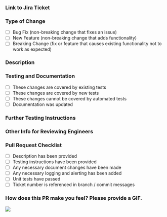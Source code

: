 ### Link to Jira Ticket
<!-- Please add a link to the Jira ticket for this change here -->

### Type of Change
- [ ] Bug Fix (non-breaking change that fixes an issue)
- [ ] New Feature (non-breaking change that adds functionality)
- [ ] Breaking Change (fix or feature that causes existing functionality not to work as expected)

### Description
<!-- Please add a description of the change here -->

### Testing and Documentation
- [ ] These changes are covered by existing tests
- [ ] These changes are covered by new tests
- [ ] These changes cannot be covered by automated tests
- [ ] Documentation was updated

### Further Testing Instructions
<!-- Please describe how to test the change here --> 

### Other Info for Reviewing Engineers
<!-- Anything else you'd like others to know here--> 

### Pull Request Checklist

<!-- Please validate your changes with the checklist below before marking for code review -->
- [ ] Description has been provided
- [ ] Testing instructions have been provided
- [ ] Any necessary document changes have been made
- [ ] Any necessary logging and alerting has been added
- [ ] Unit tests have passed
- [ ] Ticket number is referenced in branch / commit messages

### How does this PR make you feel? Please provide a GIF.
![](<insert .gif here>)

<!--source https://github.com/nytimes/auth-toolbox/blob/9d4c8f0d779787296110c124ea7a58ff93ed8906/.github/PULL_REQUEST_TEMPLATE.md-->